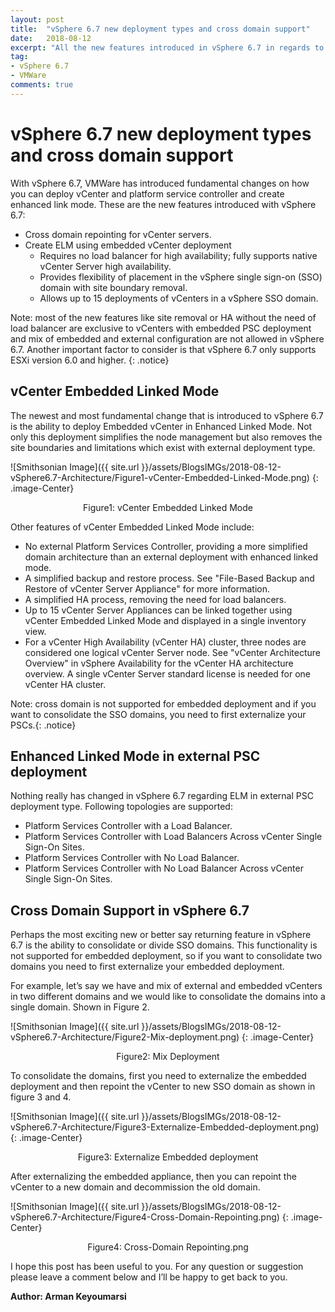 ```yaml
---
layout: post
title:  "vSphere 6.7 new deployment types and cross domain support"
date:   2018-08-12
excerpt: "All the new features introduced in vSphere 6.7 in regards to vCenter deployment types and supported topologies"
tag:
- vSphere 6.7
- VMWare
comments: true
---
```


# vSphere 6.7 new deployment types and cross domain support

With vSphere 6.7, VMWare has introduced fundamental changes on how you can deploy vCenter and platform service controller and create enhanced link mode. These are the new features introduced with vSphere 6.7:

* Cross domain repointing for vCenter servers.
* Create ELM using embedded vCenter deployment
    * Requires no load balancer for high availability; fully supports native vCenter Server high availability.
    * Provides flexibility of placement in the vSphere single sign-on (SSO) domain with site boundary removal.
    * Allows up to 15 deployments of vCenters in a vSphere SSO domain.

Note: most of the new features like site removal or HA without the need of load balancer are exclusive to vCenters with embedded PSC deployment and mix of embedded and external configuration are not allowed in vSphere 6.7. Another important factor to consider is that vSphere 6.7 only supports ESXi version 6.0 and higher.
{: .notice}

## vCenter Embedded Linked Mode

The newest and most fundamental change that is introduced to vSphere 6.7 is the ability to deploy Embedded vCenter in Enhanced Linked Mode. Not only this deployment simplifies the node management but also removes the site boundaries and limitations which exist with external deployment type.

![Smithsonian Image]({{ site.url }}/assets/BlogsIMGs/2018-08-12-vSphere6.7-Architecture/Figure1-vCenter-Embedded-Linked-Mode.png)
{: .image-Center}
<center>Figure1: vCenter Embedded Linked Mode</center>

Other features of vCenter Embedded Linked Mode include:
* No external Platform Services Controller, providing a more simplified domain architecture than an external deployment with enhanced linked mode.
* A simplified backup and restore process. See "File-Based Backup and Restore of vCenter Server Appliance" for more information.
* A simplified HA process, removing the need for load balancers.
* Up to 15 vCenter Server Appliances can be linked together using vCenter Embedded Linked Mode and displayed in a single inventory view.
* For a vCenter High Availability (vCenter HA) cluster, three nodes are considered one logical vCenter Server node. See "vCenter Architecture Overview" in vSphere Availability for the vCenter HA architecture overview. A single vCenter Server standard license is needed for one vCenter HA cluster.

Note: cross domain is not supported for embedded deployment and if you want to consolidate the SSO domains, you need to first externalize your PSCs.{: .notice}

## Enhanced Linked Mode in external PSC deployment

Nothing really has changed in vSphere 6.7 regarding ELM in external PSC deployment type. Following topologies are supported:
* Platform Services Controller with a Load Balancer.
* Platform Services Controller with Load Balancers Across vCenter Single Sign-On Sites.
* Platform Services Controller with No Load Balancer.
* Platform Services Controller with No Load Balancer Across vCenter Single Sign-On Sites.

## Cross Domain Support in vSphere 6.7

Perhaps the most exciting new or better say returning feature in vSphere 6.7 is the ability to consolidate or divide SSO domains. This functionality is not supported for embedded deployment, so if you want to consolidate two domains you need to first externalize your embedded deployment.

For example, let’s say we have and mix of external and embedded vCenters in two different domains and we would like to consolidate the domains into a single domain. Shown in Figure 2.

![Smithsonian Image]({{ site.url }}/assets/BlogsIMGs/2018-08-12-vSphere6.7-Architecture/Figure2-Mix-deployment.png)
{: .image-Center}
<center>Figure2: Mix Deployment</center>

To consolidate the domains, first you need to externalize the embedded deployment and then repoint the vCenter to new SSO domain as shown in figure 3 and 4.

![Smithsonian Image]({{ site.url }}/assets/BlogsIMGs/2018-08-12-vSphere6.7-Architecture/Figure3-Externalize-Embedded-deployment.png)
{: .image-Center}
<center>Figure3: Externalize Embedded deployment</center>

After externalizing the embedded appliance, then you can repoint the vCenter to a new domain and decommission the old domain.

![Smithsonian Image]({{ site.url }}/assets/BlogsIMGs/2018-08-12-vSphere6.7-Architecture/Figure4-Cross-Domain-Repointing.png)
{: .image-Center}
<center>Figure4: Cross-Domain Repointing.png</center>

I hope this post has been useful to you. For any question or suggestion please leave a comment below and I’ll be happy to get back to you.

**Author: Arman Keyoumarsi**

